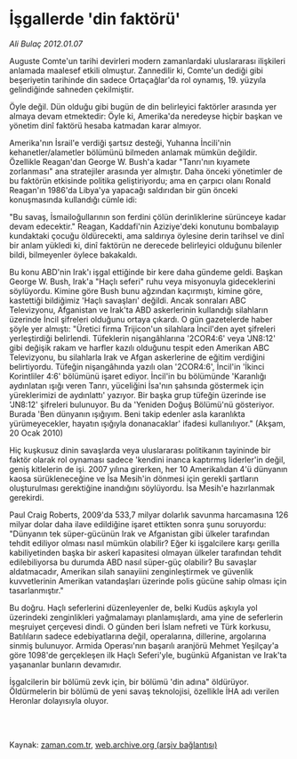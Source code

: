 # İşgallerde 'din faktörü'

*Ali Bulaç 2012.01.07*

<td class="columnist-detail">
<p>Auguste Comte'un tarihi devirleri modern zamanlardaki uluslararası ilişkileri anlamada maalesef etkili olmuştur. Zannedilir ki, Comte'un dediği gibi beşeriyetin tarihinde din sadece Ortaçağlar'da rol oynamış, 19. yüzyıla gelindiğinde sahneden çekilmiştir.</p>
<p>
<div id="haberMetinDiv">
<p>Öyle değil. Dün olduğu gibi bugün de din belirleyici faktörler arasında yer almaya devam etmektedir: Öyle ki, Amerika'da neredeyse hiçbir başkan ve yönetim dinî faktörü hesaba katmadan karar almıyor.
<p>Amerika'nın İsrail'e verdiği şartsız desteği, Yuhanna İncili'nin kehanetler/alametler bölümünü bilmeden anlamak mümkün değildir. Özellikle Reagan'dan George W. Bush'a kadar "Tanrı'nın kıyamete zorlanması" ana stratejiler arasında yer almıştır. Daha önceki yönetimler de bu faktörün etkisinde politika geliştiriyordu; ama en çarpıcı olanı Ronald Reagan'ın 1986'da Libya'ya yapacağı saldırıdan bir gün önceki konuşmasında kullandığı cümle idi:
<p>"Bu savaş, İsmailoğullarının son ferdini çölün derinliklerine sürünceye kadar devam edecektir." Reagan, Kaddafi'nin Aziziye'deki konutunu bombalayıp kundaktaki çocuğu öldürecekti, ama saldırıya öylesine derin tarihsel ve dinî bir anlam yükledi ki, dinî faktörün ne derecede belirleyici olduğunu bilenler bildi, bilmeyenler öylece bakakaldı.
<p>Bu konu ABD'nin Irak'ı işgal ettiğinde bir kere daha gündeme geldi. Başkan George W. Bush, Irak'a "Haçlı seferi" ruhu veya misyonuyla gideceklerini söylüyordu. Kimine göre Bush bunu ağzından kaçırmıştı, kimine göre, kastettiği bildiğimiz 'Haçlı savaşları' değildi. Ancak sonraları ABC Televizyonu, Afganistan ve Irak'ta ABD askerlerinin kullandığı silahların üzerinde İncil şifreleri olduğunu ortaya çıkardı. O gün gazetelerde haber şöyle yer almıştı: "Üretici firma Trijicon'un silahlara İncil'den ayet şifreleri yerleştirdiği belirlendi. Tüfeklerin nişangâhlarına '2COR4:6' veya 'JN8:12' gibi değişik rakam ve harfler kazılı olduğunu tespit eden Amerikan ABC Televizyonu, bu silahlarla Irak ve Afgan askerlerine de eğitim verdiğini belirtiyordu. Tüfeğin nişangâhında yazılı olan '2COR4:6', İncil'in 'İkinci Korintliler 4:6' bölümünü işaret ediyor. İncil'in bu bölümünde 'Karanlığı aydınlatan ışığı veren Tanrı, yüceliğini İsa'nın şahsında göstermek için yüreklerimizi de aydınlattı' yazıyor. Bir başka grup tüfeğin üzerinde ise 'JN8:12' şifreleri bulunuyor. Bu da 'Yeniden Doğuş Bölümü'nü gösteriyor. Burada 'Ben dünyanın ışığıyım. Beni takip edenler asla karanlıkta yürümeyecekler, hayatın ışığıyla donanacaklar' ifadesi kullanılıyor." (Akşam, 20 Ocak 2010)
<p>Hiç kuşkusuz dinin savaşlarda veya uluslararası politikanın tayininde bir faktör olarak rol oynaması sadece 'kendini inanca kaptırmış liderler'in değil, geniş kitlelerin de işi. 2007 yılına girerken, her 10 Amerikalıdan 4'ü dünyanın kaosa sürükleneceğine ve İsa Mesih'in dönmesi için gerekli şartların oluşturulması gerektiğine inandığını söylüyordu. İsa Mesih'e hazırlanmak gerekirdi.
<p> Paul Craig Roberts, 2009'da 533,7 milyar dolarlık savunma harcamasına 126 milyar dolar daha ilave edildiğine işaret ettikten sonra şunu soruyordu: "Dünyanın tek süper-gücünün Irak ve Afganistan gibi ülkeler tarafından tehdit ediliyor olması nasıl mümkün olabilir? Eğer ki işgalcilere karşı gerilla kabiliyetinden başka bir askerî kapasitesi olmayan ülkeler tarafından tehdit edilebiliyorsa bu durumda ABD nasıl süper-güç olabilir? Bu savaşlar aldatmacadır, Amerikan silah sanayiini zenginleştirmek ve güvenlik kuvvetlerinin Amerikan vatandaşları üzerinde polis gücüne sahip olması için tasarlanmıştır."
<p>Bu doğru. Haçlı seferlerini düzenleyenler de, belki Kudüs aşkıyla yol üzerindeki zenginlikleri yağmalamayı planlamışlardı, ama yine de seferlerin meşruiyet çerçevesi dindi. O günden beri İslam nefreti ve Türk korkusu, Batılıların sadece edebiyatlarına değil, operalarına, dillerine, argolarına sinmiş bulunuyor. Armida Operası'nın başarılı aranjörü Mehmet Yeşilçay'a göre 1098'de gerçekleşen ilk Haçlı Seferi'yle, bugünkü Afganistan ve Irak'ta yaşananlar bunların devamıdır.
<p>İşgalcilerin bir bölümü zevk için, bir bölümü 'din adına" öldürüyor. Öldürmelerin bir bölümü de yeni savaş teknolojisi, özellikle İHA adı verilen Heronlar dolayısıyla oluyor. </p></p></p></p></p></p></p></p></div>
</p>


<p><br>
		 </br></p></td>

Kaynak: [zaman.com.tr](http://zaman.com.tr/yazar.do?yazino=1225467), [web.archive.org (arşiv bağlantısı)](http://web.archive.org/web/20120418005641/http://www.zaman.com.tr/yazar.do?yazino=1225467)
